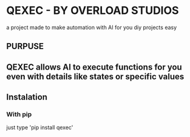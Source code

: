 # QEXEC - BY OVERLOAD STUDIOS
a project made to make automation with AI for you diy projects easy

## PURPUSE
QEXEC allows AI to execute functions for you even with details like states or specific values 
---
## Instalation
### With pip
just type 'pip install qexec'


